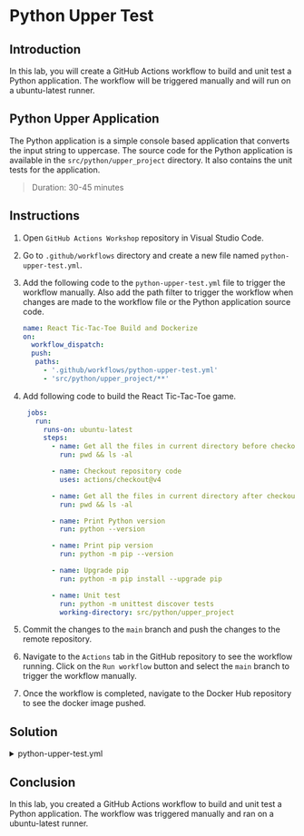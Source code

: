 # Python Upper Test

## Introduction

In this lab, you will create a GitHub Actions workflow to build and unit test a Python application. The workflow will be triggered manually and will run on a ubuntu-latest runner.

## Python Upper Application

The Python application is a simple console based application that converts the input string to uppercase. The source code for the Python application is available in the `src/python/upper_project` directory. It also contains the unit tests for the application.

> Duration: 30-45 minutes

## Instructions

1. Open `GitHub Actions Workshop` repository in Visual Studio Code.
1. Go to `.github/workflows` directory and create a new file named `python-upper-test.yml`.
1. Add the following code to the `python-upper-test.yml` file to trigger the workflow manually. Also add the path filter to trigger the workflow when changes are made to the workflow file or the Python application source code.

   ```YAML
   name: React Tic-Tac-Toe Build and Dockerize
   on:
     workflow_dispatch:
     push:
      paths:
        - '.github/workflows/python-upper-test.yml'
        - 'src/python/upper_project/**'
   ```

1. Add following code to build the React Tic-Tac-Toe game.

   ```YAML
    jobs:
      run:
        runs-on: ubuntu-latest
        steps:
          - name: Get all the files in current directory before checkout
            run: pwd && ls -al

          - name: Checkout repository code
            uses: actions/checkout@v4

          - name: Get all the files in current directory after checkout
            run: pwd && ls -al

          - name: Print Python version
            run: python --version

          - name: Print pip version
            run: python -m pip --version

          - name: Upgrade pip
            run: python -m pip install --upgrade pip

          - name: Unit test
            run: python -m unittest discover tests
            working-directory: src/python/upper_project
   ```

1. Commit the changes to the `main` branch and push the changes to the remote repository.

1. Navigate to the `Actions` tab in the GitHub repository to see the workflow running. Click on the `Run workflow` button and select the `main` branch to trigger the workflow manually.

1. Once the workflow is completed, navigate to the Docker Hub repository to see the docker image pushed.

## Solution

<details>
  <summary>python-upper-test.yml</summary>
  
  ```YAML
    name: Python Upper Test
    on:
      workflow_dispatch:
      push:
        paths:
          - '.github/workflows/python-upper-test.yml'
          - 'src/python/upper_project/**'
    jobs:
      run:
        runs-on: ubuntu-latest
        steps:
          - name: Get all the files in current directory before checkout
            run: pwd && ls -al

          - name: Checkout repository code
            uses: actions/checkout@v4

          - name: Get all the files in current directory after checkout
            run: pwd && ls -al

          - name: Print Python version
            run: python --version

          - name: Print pip version
            run: python -m pip --version

          - name: Upgrade pip
            run: python -m pip install --upgrade pip

          - name: Unit test
            run: python -m unittest discover tests
            working-directory: src/python/upper_project

```

</details>

## Conclusion

In this lab, you created a GitHub Actions workflow to build and unit test a Python application. The workflow was triggered manually and ran on a ubuntu-latest runner.
```
